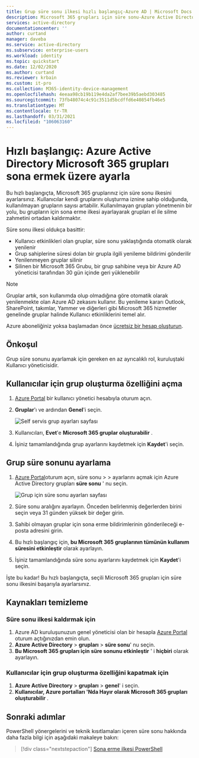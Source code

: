 ```yaml
---
title: Grup süre sonu ilkesi hızlı başlangıç-Azure AD | Microsoft Docs
description: Microsoft 365 grupları için süre sonu-Azure Active Directory
services: active-directory
documentationcenter: ''
author: curtand
manager: daveba
ms.service: active-directory
ms.subservice: enterprise-users
ms.workload: identity
ms.topic: quickstart
ms.date: 12/02/2020
ms.author: curtand
ms.reviewer: krbain
ms.custom: it-pro
ms.collection: M365-identity-device-management
ms.openlocfilehash: 4eeaa98cb19b119e4da2af7bee39b5aebd303485
ms.sourcegitcommit: 73fb48074c4c91c3511d5bcdffd6e40854fb46e5
ms.translationtype: MT
ms.contentlocale: tr-TR
ms.lasthandoff: 03/31/2021
ms.locfileid: "106063160"
---
```

# <a name="quickstart-set-microsoft-365-groups-to-expire-in-azure-active-directory"></a>Hızlı başlangıç: Azure Active Directory Microsoft 365 grupları sona ermek üzere ayarla

Bu hızlı başlangıçta, Microsoft 365 gruplarınız için süre sonu ilkesini ayarlarsınız. Kullanıcılar kendi gruplarını oluşturma iznine sahip olduğunda, kullanılmayan grupların sayısı artabilir. Kullanılmayan grupları yönetmenin bir yolu, bu grupların için sona erme ilkesi ayarlayarak grupları el ile silme zahmetini ortadan kaldırmaktır.

Süre sonu ilkesi oldukça basittir:

- Kullanıcı etkinlikleri olan gruplar, süre sonu yaklaştığında otomatik olarak yenilenir
- Grup sahiplerine süresi dolan bir grupla ilgili yenileme bildirimi gönderilir
- Yenilenmeyen gruplar silinir
- Silinen bir Microsoft 365 Grubu, bir grup sahibine veya bir Azure AD yöneticisi tarafından 30 gün içinde geri yüklenebilir

> [!NOTE]
> Gruplar artık, son kullanımda olup olmadığına göre otomatik olarak yenilenmekte olan Azure AD zekasını kullanır. Bu yenileme kararı Outlook, SharePoint, takımlar, Yammer ve diğerleri gibi Microsoft 365 hizmetler genelinde gruplar halinde Kullanıcı etkinliklerini temel alır.

Azure aboneliğiniz yoksa başlamadan önce [ücretsiz bir hesap oluşturun](https://azure.microsoft.com/free/).

## <a name="prerequisite"></a>Önkoşul

 Grup süre sonunu ayarlamak için gereken en az ayrıcalıklı rol, kuruluştaki Kullanıcı yöneticisidir.

## <a name="turn-on-user-creation-for-groups"></a>Kullanıcılar için grup oluşturma özelliğini açma

1. [Azure Portal](https://portal.azure.com) bir kullanıcı yönetici hesabıyla oturum açın.

2. **Gruplar**'ı ve ardından **Genel**'i seçin.
  
   ![Self servis grup ayarları sayfası](./media/groups-quickstart-expiration/self-service-settings.png)

3. Kullanıcıları, **Evet**'e **Microsoft 365 gruplar oluşturabilir** .

4. İşiniz tamamlandığında grup ayarlarını kaydetmek için **Kaydet**'i seçin.

## <a name="set-group-expiration"></a>Grup süre sonunu ayarlama

1. [Azure Portal](https://portal.azure.com)oturum açın, süre sonu   >    >  ayarlarını açmak için Azure Active Directory grupları **süre sonu** ' nu seçin.
  
   ![Grup için süre sonu ayarları sayfası](./media/groups-quickstart-expiration/expiration-settings.png)

2. Süre sonu aralığını ayarlayın. Önceden belirlenmiş değerlerden birini seçin veya 31 günden yüksek bir değer girin. 

3. Sahibi olmayan gruplar için sona erme bildirimlerinin gönderileceği e-posta adresini girin.

4. Bu hızlı başlangıç için, **bu Microsoft 365 gruplarının tümünün kullanım süresini etkinleştir** olarak ayarlayın. 

5. İşiniz tamamlandığında süre sonu ayarlarını kaydetmek için **Kaydet**'i seçin.

İşte bu kadar! Bu hızlı başlangıçta, seçili Microsoft 365 grupları için süre sonu ilkesini başarıyla ayarlarsınız.

## <a name="clean-up-resources"></a>Kaynakları temizleme

### <a name="to-remove-the-expiration-policy"></a>Süre sonu ilkesi kaldırmak için

1. Azure AD kuruluşunuzun genel yöneticisi olan bir hesapla [Azure Portal](https://portal.azure.com) oturum açtığınızdan emin olun.
2. **Azure Active Directory**  >  **grupları**  >  **süre sonu**' nu seçin.
3. **Bu Microsoft 365 grupları için süre sonunu etkinleştir** ' i **hiçbiri** olarak ayarlayın.

### <a name="to-turn-off-user-creation-for-groups"></a>Kullanıcılar için grup oluşturma özelliğini kapatmak için

1. **Azure Active Directory**  >  **grupları**  >  **genel**' i seçin. 
2. **Kullanıcılar, Azure portalları 'Nda Hayır olarak Microsoft 365 grupları oluşturabilir** . 

## <a name="next-steps"></a>Sonraki adımlar

PowerShell yönergelerini ve teknik kısıtlamaları içeren süre sonu hakkında daha fazla bilgi için aşağıdaki makaleye bakın:

> [!div class="nextstepaction"]
> [Sona erme ilkesi PowerShell](groups-lifecycle.md)
